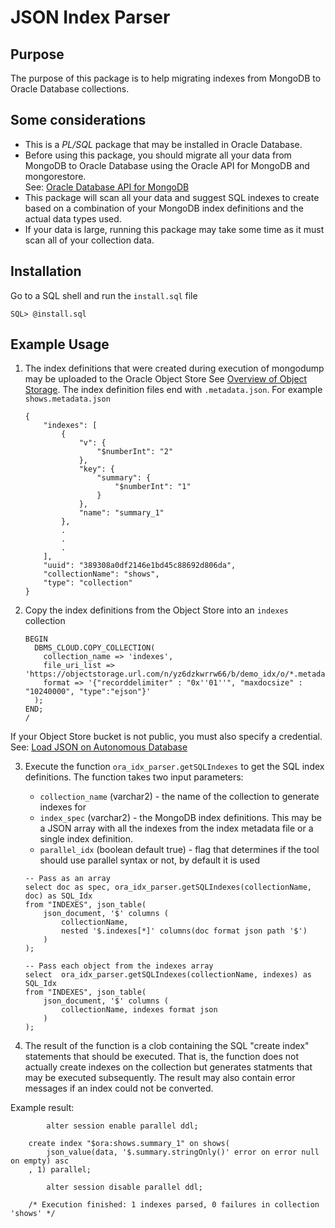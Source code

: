 # JSON Index Parser

## Purpose
The purpose of this package is to help migrating indexes from MongoDB to Oracle Database collections. 

## Some considerations

* This is a *PL/SQL* package that may be installed in Oracle Database.
* Before using this package, you should migrate all your data from MongoDB to Oracle Database using the Oracle API for MongoDB and mongorestore.  
See: [Oracle Database API for MongoDB](https://docs.oracle.com/en/database/oracle/mongodb-api/mgapi/oracle-database-api-mongodb.pdf)
* This package will scan all your data and suggest SQL indexes to create based on a combination of your MongoDB index definitions and the actual data types used.
* If your data is large, running this package may take some time as it must scan all of your collection data. 

## Installation

Go to a SQL shell and run the `install.sql` file
```
SQL> @install.sql
```

## Example Usage

1. The index definitions that were created during execution of mongodump may be uploaded to the Oracle Object Store
See [Overview of Object Storage](https://docs.oracle.com/en-us/iaas/Content/Object/Concepts/objectstorageoverview.htm).
The index definition files end with `.metadata.json`.  For example `shows.metadata.json`
	```
	{
	    "indexes": [
	        {
	            "v": {
	                "$numberInt": "2"
	            },
	            "key": {
	                "summary": {
	                    "$numberInt": "1"
	                }
	            },
	            "name": "summary_1"
	        },
	        .
	        .
	        .
	    ],
	    "uuid": "389308a0df2146e1bd45c88692d806da",
	    "collectionName": "shows",
	    "type": "collection"
	}
	```
 
2. Copy the index definitions from the Object Store into an `indexes` collection
	```
	BEGIN 
	  DBMS_CLOUD.COPY_COLLECTION(    
	    collection_name => 'indexes',    
	    file_uri_list => 'https://objectstorage.url.com/n/yz6dzkwrrw66/b/demo_idx/o/*.metadata.json',
	    format => '{"recorddelimiter" : "0x''01''", "maxdocsize" : "10240000", "type":"ejson"}'
	  );
	END;
	/
	```
If your Object Store bucket is not public, you must also specify a credential.  See:
[Load JSON on Autonomous Database](https://docs.public.oneportal.content.oci.oraclecloud.com/en-us/iaas/autonomous-database-serverless/doc/load-data-cloud-json.html#GUID-1BD92A34-C54A-4A35-8DC6-73430CB48F93)

3. Execute the function `ora_idx_parser.getSQLIndexes` to get the SQL index definitions. The function takes two input parameters:
   - `collection_name` (varchar2) - the name of the collection to generate indexes for
   - `index_spec` (varchar2) - the MongoDB index definitions.  This may be a JSON array with all the indexes from the index metadata file or a single index definition.
   - `parallel_idx` (boolean default true) - flag that determines if the tool should use parallel syntax or not, by default it is used

	```
	-- Pass as an array
	select doc as spec, ora_idx_parser.getSQLIndexes(collectionName, doc) as SQL_Idx
	from "INDEXES", json_table(
	    json_document, '$' columns (
	        collectionName, 
	        nested '$.indexes[*]' columns(doc format json path '$')
	    )
	);
	```
	```
	-- Pass each object from the indexes array
	select  ora_idx_parser.getSQLIndexes(collectionName, indexes) as SQL_Idx
	from "INDEXES", json_table(
	    json_document, '$' columns (
	        collectionName, indexes format json 
	    )
	);
	```
 
4. The result of the function is a clob containing the SQL "create index" statements that should be executed.  That is, the function does not actually create indexes on the collection but generates statments that may be executed subsequently.  The result may also contain error messages if an index could not be converted.

Example result:

```
        alter session enable parallel ddl;

	create index "$ora:shows.summary_1" on shows(
		json_value(data, '$.summary.stringOnly()' error on error null on empty) asc
	, 1) parallel;

        alter session disable parallel ddl;

	/* Execution finished: 1 indexes parsed, 0 failures in collection 'shows' */
```
